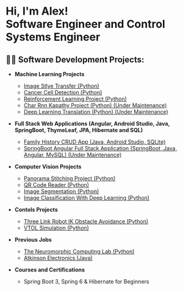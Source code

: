 <h1>Hi, I'm Alex! <br/><a> Software Engineer and Control Systems Engineer</a>

<h2>👨‍💻 Software Development Projects:</h2>

- <b>Machine Learning Projects</b>
  - [Image Stlye Transfer (Python)](https://github.com/AlexMillett/ImageStyleTransfer)
  - [Cancer Cell Detection (Python)](https://github.com/AlexMillett/CancerCellDetectionProject)
  - [Reinforcement Learning Project (Python)](https://github.com/AlexMillett/ReinforcementLearningProject)
  - [Char Rnn Kapathy Project (Python) (Under Maintenance)](https://github.com/AlexMillett/CharRnnKapathyProject)
  - [Deep Learning Translation (Python) (Under Maintenance)](https://github.com/AlexMillett/DeepLearningTranslation)
- <b>Full Stack Web Applications (Angular, Android Studio, Java, SpringBoot, ThymeLeaf, JPA, Hibernate and SQL)</b>
  - [Family History CRUD App (Java, Android Studio, SQLite)](https://github.com/AlexMillett/FamilyHistoryCRUDApplication)
  - [SpringBoot Angular Full Stack Application (SpringBoot, Java, Angular, MySQL) (Under Maintenance)](https://github.com/AlexMillett/SpringBootAngularCRUDApplication)
- <b>Computer Vision Projects</b>
  - [Panorama Stitching Project (Python)](https://github.com/AlexMillett/PanoramicStitchingProject)
  - [QR Code Reader (Python)](https://github.com/AlexMillett/QRCodeReader)
  - [Image Segmentation (Python)](https://github.com/AlexMillett/ImageSegmentation)
  - [Image Classification With Deep Learning (Python)](https://github.com/AlexMillett/DeepLearningImageClassification)
- <b>Contols Projects</b>
  - [Three Link Robot IK Obstacle Avoidance (Python)](https://github.com/AlexMillett/ThreeLinkRobot)
  - [VTOL Simulation (Python)](https://github.com/AlexMillett/VTOLSimulation)
 
- <b>Previous Jobs</b>
  - [The Neuromorphic Computing Lab (Python)](https://github.com/AlexMillett/NeuromorphicComputing)
  - [Atkinson Electronics (Java)](https://github.com/AlexMillett/AtkinsonElectronics)
  
- <b>Courses and Certifications</b>
  - Spring Boot 3, Spring 6 & Hibernate for Beginners
